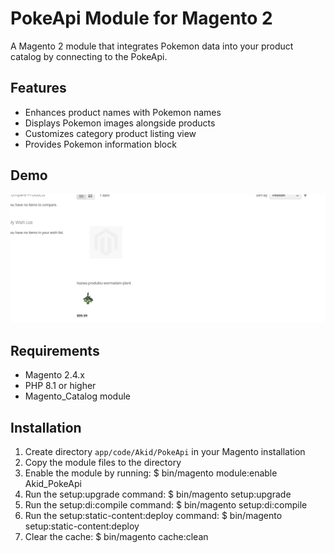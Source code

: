 # PokeApi Module for Magento 2

A Magento 2 module that integrates Pokemon data into your product catalog by connecting to the PokeApi.

## Features

- Enhances product names with Pokemon names
- Displays Pokemon images alongside products
- Customizes category product listing view
- Provides Pokemon information block

## Demo
![screenshot_category_view.png](docs/images/screenshot_category_view.png)

## Requirements

- Magento 2.4.x
- PHP 8.1 or higher
- Magento_Catalog module

## Installation

1. Create directory `app/code/Akid/PokeApi` in your Magento installation
2. Copy the module files to the directory
3. Enable the module by running: $ bin/magento module:enable Akid_PokeApi
4. Run the setup:upgrade command: $ bin/magento setup:upgrade
5. Run the setup:di:compile command: $ bin/magento setup:di:compile
6. Run the setup:static-content:deploy command: $ bin/magento setup:static-content:deploy
7. Clear the cache: $ bin/magento cache:clean
